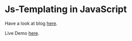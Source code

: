 # Js-Templating in JavaScript

Have a look at blog <a href="https://medium.com/@vinodselvin/create-your-own-templating-system-in-javascript-21a5ea545649">here</a>.

Live Demo <a href="https://vinodselvin.github.io/Js-Templating/index.html">here</a>.
